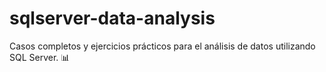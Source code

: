 # sqlserver-data-analysis
Casos completos y ejercicios prácticos para el análisis de datos utilizando SQL Server. 📊
